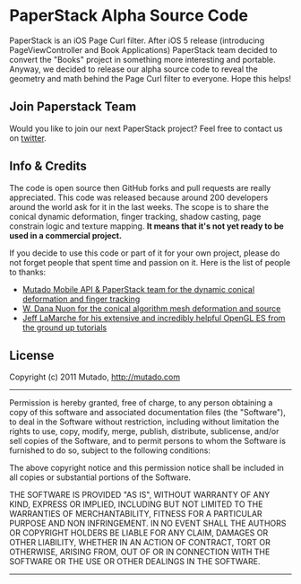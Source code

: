 # PaperStack Alpha Source Code

PaperStack is an iOS Page Curl filter.
After iOS 5 release (introducing PageViewController and Book Applications) PaperStack team decided to convert the "Books" project in something more interesting and portable. Anyway, we decided to release our alpha source code to reveal the geometry and math behind the Page Curl filter to everyone. Hope this helps!

## Join Paperstack Team

Would you like to join our next PaperStack project? Feel free to contact us on [twitter](https://twitter.com/lomanf).

## Info & Credits

The code is open source then GitHub forks and pull requests are really appreciated.
This code was released because around 200 developers around the world ask for it in the last weeks. The scope is to share the conical dynamic deformation, finger tracking, shadow casting, page constrain logic and texture mapping.
**It means that it's not yet ready to be used in a commercial project.**

If you decide to use this code or part of it for your own project, please do not forget people that spent time and passion on it. Here is the list of people to thanks:
* [Mutado Mobile API & PaperStack team for the dynamic conical deformation and finger tracking](http://mutado.com/mobile)
* [W. Dana Nuon for the conical algorithm mesh deformation and source](http://wdnuon.blogspot.com/2010/05/implementing-ibooks-page-curling-using.html)
* [Jeff LaMarche for his extensive and incredibly helpful OpenGL ES from the ground up tutorials](http://iphonedevelopment.blogspot.com/2009/05/opengl-es-from-ground-up-table-of.html)

## License

Copyright (c) 2011 Mutado, http://mutado.com

-------------------------------------------------------------------

Permission is hereby granted, free of charge, to any person
obtaining a copy of this software and associated documentation
files (the "Software"), to deal in the Software without
restriction, including without limitation the rights to use,
copy, modify, merge, publish, distribute, sublicense, and/or sell
copies of the Software, and to permit persons to whom the
Software is furnished to do so, subject to the following
conditions:

The above copyright notice and this permission notice shall be
included in all copies or substantial portions of the Software.

THE SOFTWARE IS PROVIDED "AS IS", WITHOUT WARRANTY OF ANY KIND,
EXPRESS OR IMPLIED, INCLUDING BUT NOT LIMITED TO THE WARRANTIES
OF MERCHANTABILITY, FITNESS FOR A PARTICULAR PURPOSE AND
NON INFRINGEMENT. IN NO EVENT SHALL THE AUTHORS OR COPYRIGHT
HOLDERS BE LIABLE FOR ANY CLAIM, DAMAGES OR OTHER LIABILITY,
WHETHER IN AN ACTION OF CONTRACT, TORT OR OTHERWISE, ARISING
FROM, OUT OF OR IN CONNECTION WITH THE SOFTWARE OR THE USE OR
OTHER DEALINGS IN THE SOFTWARE.

-------------------------------------------------------------------
